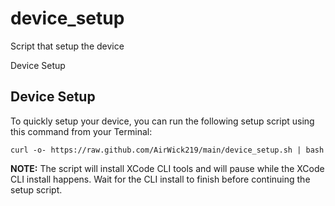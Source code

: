 # device_setup
Script that setup the device

Device Setup

## Device Setup

To quickly setup your device, you can run the following setup script using this command from your Terminal:

```
curl -o- https://raw.github.com/AirWick219/main/device_setup.sh | bash
```

**NOTE:** The script will install XCode CLI tools and will pause while the XCode CLI install happens. Wait for the CLI install to finish before continuing the setup script.
